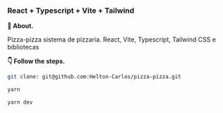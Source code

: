 ### React + Typescript + Vite + Tailwind

**💬 About.** 

Pizza-pizza sistema de pizzaria. React, Vite, Typescript, Tailwind CSS e bibliotecas

**👇 Follow the steps.** 

```bash
git clone: git@github.com:Helton-Carlos/pizza-pizza.git
```

```bash
yarn 
```

```bash
yarn dev
```
